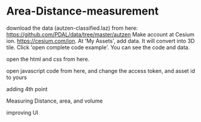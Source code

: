 # Area-Distance-measurement

download the data (autzen-classified.laz) from here: https://github.com/PDAL/data/tree/master/autzen
Make account at Cesium ion. https://cesium.com/ion. 
At 'My Assets', add data. It will convert into 3D tile.
Click 'open complete code example'. You can see the code and data.

open the html and css from here.

open javascript code from here, and change the access token, and asset id to yours

adding 4th point

Measuring Distance, area, and volume 

improving UI


